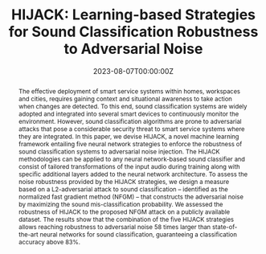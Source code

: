 ---
title: 'HIJACK: Learning-based Strategies for Sound Classification Robustness to Adversarial Noise'

# Authors
# If you created a profile for a user (e.g. the default `admin` user), write the username (folder name) here
# and it will be replaced with their full name and linked to their profile.
authors:
  - Derek Sweet
  - admin
  - Francesca Meneghello

# Author notes (optional)
# author_notes:
  # - 'Equal contribution'
  # - 'Equal contribution'

date: '2023-08-07T00:00:00Z'

# Schedule page publish date (NOT publication's date).
publishDate: '2023-08-07T00:00:00Z'

# Publication type.
# Accepts a single type but formatted as a YAML list (for Hugo requirements).
# Enter a publication type from the CSL standard.
publication_types: ['paper-conference']

# Publication name and optional abbreviated publication name.
publication: In *IEEE International Conference on Smart Computing*
publication_short: In IEEE SMARTCOMP

abstract: The effective deployment of smart service systems within homes, workspaces and cities, requires gaining context and situational awareness to take action when changes are detected. To this end, sound classification systems are widely adopted and integrated into several smart devices to continuously monitor the environment. However, sound classification algorithms are prone to adversarial attacks that pose a considerable security threat to smart service systems where they are integrated. In this paper, we devise HIJACK, a novel machine learning framework entailing five neural network strategies to enforce the robustness of sound classification systems to adversarial noise injection. The HIJACK methodologies can be applied to any neural network-based sound classifier and consist of tailored transformations of the input audio during training along with specific additional layers added to the neural network architecture. To assess the noise robustness provided by the HIJACK strategies, we design a measure based on a L2-adversarial attack to sound classification – identified as the normalized fast gradient method (NFGM) – that constructs the adversarial noise by maximizing the sound mis-classification probability. We assessed the robustness of HIJACK to the proposed NFGM attack on a publicly available dataset. The results show that the combination of the five HIJACK strategies allows reaching robustness to adversarial noise 58 times larger than state-of-the-art neural networks for sound classification, guaranteeing a classification accuracy above 83%.
# Summary. An optional shortened abstract.
# summary: Lorem ipsum dolor sit amet, consectetur adipiscing elit. Duis posuere tellus ac convallis placerat. Proin tincidunt magna sed ex sollicitudin condimentum.

tags:
  - Adversarial deep-learning, speech-recognition systems

# Display this page in the Featured widget?
featured: true

# Standard identifiers for auto-linking
# hugoblox:
  # ids:
    # doi: 10.5555/123456

# Custom links
links:
  - type: pdf
    url: "https://ieeexplore.ieee.org/abstract/document/10207676"
  # - type: code
    # url: https://github.com/ScSteffen/Publication-GeoLoRA-Geometric-integration-for-parameter-efficient-fine-tuning
  # - type: dataset
    # url: https://github.com/HugoBlox/hugo-blox-builder
  # - type: slides
    # url: https://neurips.cc/media/neurips-2022/Slides/53825_SZbm58f.pdf
  # - type: source
    # url: https://github.com/HugoBlox/hugo-blox-builder
  # - type: video
   # url: https://youtube.com

# Featured image
# To use, add an image named `featured.jpg/png` to your page's folder.
image:
  caption: 'Image credit: [**Unsplash**](https://unsplash.com/photos/pLCdAaMFLTE)'
  focal_point: ''
  preview_only: false

# Associated Projects (optional).
#   Associate this publication with one or more of your projects.
#   Simply enter your project's folder or file name without extension.
#   E.g. `internal-project` references `content/project/internal-project/index.md`.
#   Otherwise, set `projects: []`.
projects:
  - example

# Slides (optional).
#   Associate this publication with Markdown slides.
#   Simply enter your slide deck's filename without extension.
#   E.g. `slides: "example"` references `content/slides/example/index.md`.
#   Otherwise, set `slides: ""`.
slides: ""
---